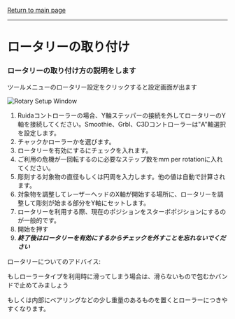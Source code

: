 [Return to main page](README.md)

----

# ロータリーの取り付け

### ロータリーの取り付け方の説明をします

ツールメニューのロータリー設定をクリックすると設定画面が出ます

![Rotary Setup Window](/img/rotary.png)

1. Ruidaコントローラーの場合、Y軸ステッパーの接続を外してロータリーのY軸を接続してください。Smoothie、Grbl、C3Dコントローラーは"A"軸選択を設定します。
2. チャックかローラーかを選びます。
3. ロータリーを有効にするにチェックを入れます。
4. ご利用の危機が一回転するのに必要なステップ数をmm per rotationに入れてください。
5. 彫刻する対象物の直径もしくは円周を入力します。他の値は自動で計算されます。
6. 対象物を調整してレーザーヘッドのX軸が開始する場所に、ロータリーを調整して彫刻が始まる部分をY軸にセットします。
7. ロータリーを利用する際、現在のポジションをスターボポジションにするのが一般的です。
8. 開始を押す
9. ***終了後はロータリーを有効にするからチェックを外すことを忘れないでください*** 

ロータリーについてのアドバイス:

もしローラータイプを利用時に滑ってしまう場合は、滑らないもので包むかバンドで止めてみましょう

もしくは内部にベアリングなどの少し重量のあるものを置くとローラーにつきやすくなります。

